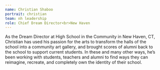 ```yaml
---
name: Christian Shaboo
portrait: christian
team: nh leadership
role: Chief Dream Director<br>New Haven
---
```


As the Dream Director at High School in the Community in New Haven, CT, Christian has used his passion for the arts to transform the halls of the school into a community art gallery, and brought scores of alumni back to the school to support current students. In these and many other ways, he’s been working with students, teachers and alumni to find ways they can reimagine, recreate, and completely own the identity of their school.
